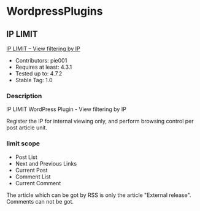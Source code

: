 # WordpressPlugins

## IP LIMIT

[IP LIMIT – View filtering by IP](https://wordpress.org/plugins/ip-limit/)

- Contributors: pie001
- Requires at least: 4.3.1
- Tested up to: 4.7.2
- Stable Tag: 1.0

### Description
IP LIMIT WordPress Plugin - View filtering by IP

Register the IP for internal viewing only, and perform browsing control per post article unit.

### limit scope
- Post List
- Next and Previous Links
- Current Post
- Comment List
- Current Comment

The article which can be got by RSS is only the article "External release". Comments can not be got.
